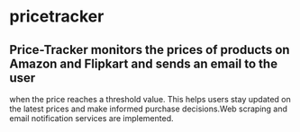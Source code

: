 # pricetracker
## Price-Tracker monitors the prices of products on Amazon and Flipkart and sends an email to the user
when the price reaches a threshold value. This helps users stay updated on the latest prices and make
informed purchase decisions.Web scraping and email notification services are implemented.
